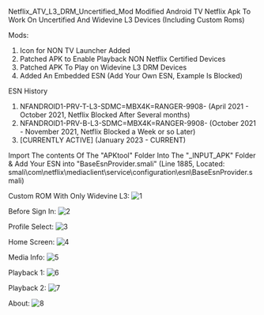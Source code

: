 Netflix_ATV_L3_DRM_Uncertified_Mod
Modified Android TV Netflix Apk To Work On Uncertified And Widevine L3 Devices (Including Custom Roms)

Mods:
1. Icon for NON TV Launcher Added
2. Patched APK to Enable Playback NON Netflix Certified Devices
3. Patched APK To Play on Widevine L3 DRM Devices
4. Added An Embedded ESN (Add Your Own ESN, Example Is Blocked)

ESN History
1. NFANDROID1-PRV-T-L3-SDMC=MBX4K=RANGER-9908-
(April 2021 - October 2021, Netflix Blocked After Several months)
2. NFANDROID1-PRV-B-L3-SDMC=MBX4K=RANGER-9908-
(October 2021 - November 2021, Netflix Blocked a Week or so Later)
3. [CURRENTLY ACTIVE]
(January 2023 - CURRENT)

Import The contents Of The "APKtool" Folder Into The "_INPUT_APK" Folder & Add Your ESN into "BaseEsnProvider.smali"
(Line 1885, Located: smali\com\netflix\mediaclient\service\configuration\esn\BaseEsnProvider.smali)

Custom ROM With Only Widevine L3:
![1](https://user-images.githubusercontent.com/11254983/211714336-c988d012-4a6e-4964-bdb3-4844707162ca.png)

Before Sign In:
![2](https://user-images.githubusercontent.com/11254983/211714369-7778c7b6-3b81-4256-9a06-da3e54968e31.jpg)

Profile Select:
![3](https://user-images.githubusercontent.com/11254983/211714407-ca4bf3ff-da02-4c93-9871-8b1799851b22.jpg)

Home Screen:
![4](https://user-images.githubusercontent.com/11254983/211714459-1b9ff79c-1c74-4d16-8cbd-75c453dc1fd4.jpg)

Media Info:
![5](https://user-images.githubusercontent.com/11254983/211714486-28460a71-e9e9-4e0c-86a3-d1903c160fe7.jpg)

Playback 1:
![6](https://user-images.githubusercontent.com/11254983/211714515-97100bb5-5397-474f-8879-7bb41e1f2cb2.jpg)

Playback 2:
![7](https://user-images.githubusercontent.com/11254983/211714539-b3bbd46e-c4e9-43b0-9126-fd5c7ffbef84.jpg)

About:
![8](https://user-images.githubusercontent.com/11254983/211714928-668d5969-78e4-4540-b961-c56fb0cd2e4c.png)


